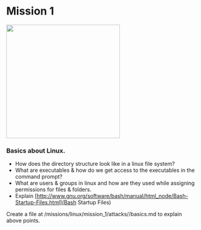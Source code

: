 # Mission 1

<img src="http://www.linux-mag.com/s/i/topics/tux.jpg" width="300px" height="300px" />

### Basics about Linux.
  
* How does the directory structure look like in a linux file system?
* What are executables & how do we get access to the executables in the command prompt?
* What are users & groups in linux and how are they used while assigning permissions for files & folders.
* Explain [http://www.gnu.org/software/bash/manual/html_node/Bash-Startup-Files.html](Bash Startup Files)
  
Create a file at /missions/linux/mission_1/attacks/<github username>/basics.md to explain above points.

